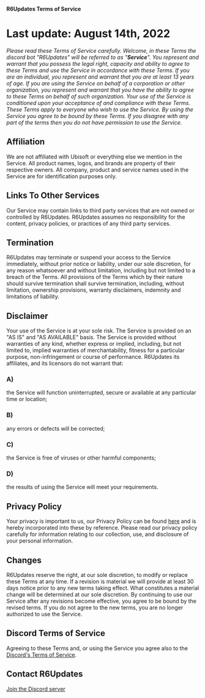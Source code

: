 **R6Updates Terms of Service**
# Last update: August 14th, 2022
*Please read these Terms of Service carefully.*
*Welcome, in these Terms the discord bot "R6Updates" will be referred to as "**Service**".*
*You represent and warrant that you possess the legal right, capacity and ability to agree to these Terms and use the Service in accordance with these Terms. If you are an individual, you represent and warrant that you are at least 13 years of age.
If you are using the Service on behalf of a corporation or other organization, you represent and warrant that you have the ability to agree to these Terms on behalf of such organization.*
*Your use of the Service is conditioned upon your acceptance of and compliance with these Terms. These Terms apply to everyone who wish to use the Service.*
*By using the Service you agree to be bound by these Terms. If you disagree with any part of the terms then you do not have permission to use the Service.*
## Affiliation
We are not affiliated with Ubisoft or everything else we mention in the Service. All product names, logos, and brands are property of their respective owners. All company, product and service names used in the Service are for identification purposes only.
## Links To Other Services
Our Service may contain links to third party services that are not owned or controlled by R6Updates.
R6Updates assumes no responsibility for the content, privacy policies, or practices of any third party services.
## Termination
R6Updates may terminate or suspend your access to the Service immediately, without prior notice or liability, under our sole discretion, for any reason whatsoever and without limitation, including but not limited to a breach of the Terms.
All provisions of the Terms which by their nature should survive termination shall survive termination, including, without limitation, ownership provisions, warranty disclaimers, indemnity and limitations of liability.
## Disclaimer
Your use of the Service is at your sole risk. The Service is provided on an "AS IS" and "AS AVAILABLE" basis. The Service is provided without warranties of any kind, whether express or implied, including, but not limited to, implied warranties of merchantability, fitness for a particular purpose, non-infringement or course of performance.
R6Updates its affiliates, and its licensors do not warrant that:
### A)
the Service will function uninterrupted, secure or available at any particular time or location;
### B)
any errors or defects will be corrected;
### C)
the Service is free of viruses or other harmful components;
### D)
the results of using the Service will meet your requirements.
## Privacy Policy
Your privacy is important to us, our Privacy Policy can be found [here](/privacy-policy.md) and is hereby incorporated into these by reference. Please read our privacy policy carefully for information relating to our collection, use, and disclosure of your personal information.
## Changes
R6Updates reserve the right, at our sole discretion, to modify or replace these Terms at any time. If a revision is material we will provide at least 30 days notice prior to any new terms taking effect. What constitutes a material change will be determined at our sole discretion.
By continuing to use our Service after any revisions become effective, you agree to be bound by the revised terms. If you do not agree to the new terms, you are no longer authorized to use the Service.
## Discord Terms of Service
Agreeing to these Terms and, or using the Service you agree also to the [Discord's Terms of Service](https://discord.com/terms).
## Contact R6Updates
[Join the Discord server](https://discord.gg/jpHSJsm)
